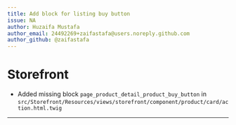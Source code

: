 ```yaml
---
title: Add block for listing buy button
issue: NA
author: Huzaifa Mustafa
author_email: 24492269+zaifastafa@users.noreply.github.com 
author_github: @zaifastafa
---
```

# Storefront
*  Added missing block `page_product_detail_product_buy_button` in `src/Storefront/Resources/views/storefront/component/product/card/action.html.twig`
___
